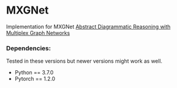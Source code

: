 # MXGNet
Implementation for MXGNet  [Abstract Diagrammatic Reasoning with Multiplex Graph Networks](https://openreview.net/forum?id=ByxQB1BKwH)

### Dependencies:
Tested in these versions but newer versions might work as well.

* Python == 3.7.0
* Pytorch == 1.2.0

